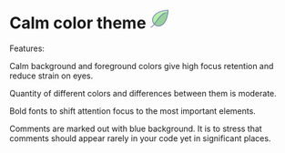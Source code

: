 # Calm color theme <img width="35" src="https://github.com/mokosiy/Calm-color-theme/blob/master/Logo.svg"> 

Features:

Calm background and foreground colors give high focus retention and reduce strain on eyes.

Quantity of different colors and differences between them is moderate. 

Bold fonts to shift attention focus to the most important elements.

Comments are marked out with blue background. It is to stress that comments should appear rarely in your code yet in significant places.
